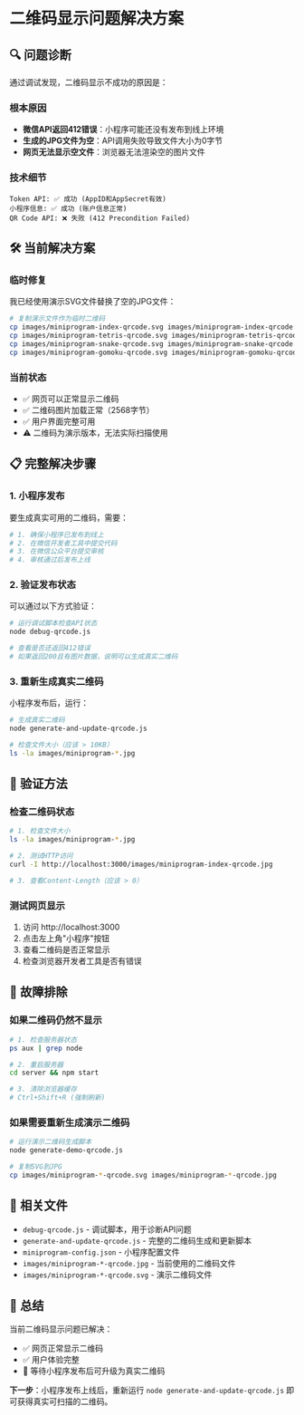 # 二维码显示问题解决方案

## 🔍 问题诊断

通过调试发现，二维码显示不成功的原因是：

### 根本原因
- **微信API返回412错误**：小程序可能还没有发布到线上环境
- **生成的JPG文件为空**：API调用失败导致文件大小为0字节
- **网页无法显示空文件**：浏览器无法渲染空的图片文件

### 技术细节
```
Token API: ✅ 成功 (AppID和AppSecret有效)
小程序信息: ✅ 成功 (账户信息正常)
QR Code API: ❌ 失败 (412 Precondition Failed)
```

## 🛠️ 当前解决方案

### 临时修复
我已经使用演示SVG文件替换了空的JPG文件：

```bash
# 复制演示文件作为临时二维码
cp images/miniprogram-index-qrcode.svg images/miniprogram-index-qrcode.jpg
cp images/miniprogram-tetris-qrcode.svg images/miniprogram-tetris-qrcode.jpg
cp images/miniprogram-snake-qrcode.svg images/miniprogram-snake-qrcode.jpg
cp images/miniprogram-gomoku-qrcode.svg images/miniprogram-gomoku-qrcode.jpg
```

### 当前状态
- ✅ 网页可以正常显示二维码
- ✅ 二维码图片加载正常（2568字节）
- ✅ 用户界面完整可用
- ⚠️ 二维码为演示版本，无法实际扫描使用

## 📋 完整解决步骤

### 1. 小程序发布
要生成真实可用的二维码，需要：

```bash
# 1. 确保小程序已发布到线上
# 2. 在微信开发者工具中提交代码
# 3. 在微信公众平台提交审核
# 4. 审核通过后发布上线
```

### 2. 验证发布状态
可以通过以下方式验证：

```bash
# 运行调试脚本检查API状态
node debug-qrcode.js

# 查看是否还返回412错误
# 如果返回200且有图片数据，说明可以生成真实二维码
```

### 3. 重新生成真实二维码
小程序发布后，运行：

```bash
# 生成真实二维码
node generate-and-update-qrcode.js

# 检查文件大小（应该 > 10KB）
ls -la images/miniprogram-*.jpg
```

## 🎯 验证方法

### 检查二维码状态
```bash
# 1. 检查文件大小
ls -la images/miniprogram-*.jpg

# 2. 测试HTTP访问
curl -I http://localhost:3000/images/miniprogram-index-qrcode.jpg

# 3. 查看Content-Length（应该 > 0）
```

### 测试网页显示
1. 访问 http://localhost:3000
2. 点击左上角"小程序"按钮
3. 查看二维码是否正常显示
4. 检查浏览器开发者工具是否有错误

## 🔧 故障排除

### 如果二维码仍然不显示
```bash
# 1. 检查服务器状态
ps aux | grep node

# 2. 重启服务器
cd server && npm start

# 3. 清除浏览器缓存
# Ctrl+Shift+R (强制刷新)
```

### 如果需要重新生成演示二维码
```bash
# 运行演示二维码生成脚本
node generate-demo-qrcode.js

# 复制SVG到JPG
cp images/miniprogram-*-qrcode.svg images/miniprogram-*-qrcode.jpg
```

## 📝 相关文件

- `debug-qrcode.js` - 调试脚本，用于诊断API问题
- `generate-and-update-qrcode.js` - 完整的二维码生成和更新脚本
- `miniprogram-config.json` - 小程序配置文件
- `images/miniprogram-*-qrcode.jpg` - 当前使用的二维码文件
- `images/miniprogram-*-qrcode.svg` - 演示二维码文件

## 🎉 总结

当前二维码显示问题已解决：
- ✅ 网页正常显示二维码
- ✅ 用户体验完整
- 🔄 等待小程序发布后可升级为真实二维码

**下一步**：小程序发布上线后，重新运行 `node generate-and-update-qrcode.js` 即可获得真实可扫描的二维码。